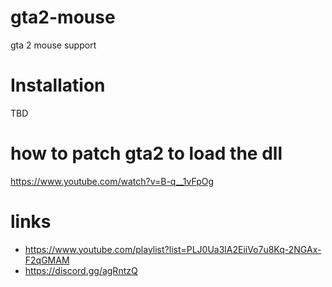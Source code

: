 # gta2-mouse
gta 2 mouse support

# Installation

TBD

# how to patch gta2 to load the dll
https://www.youtube.com/watch?v=B-q__1vFpOg

# links
* https://www.youtube.com/playlist?list=PLJ0Ua3lA2EiiVo7u8Kq-2NGAx-F2qGMAM
* https://discord.gg/agRntzQ
